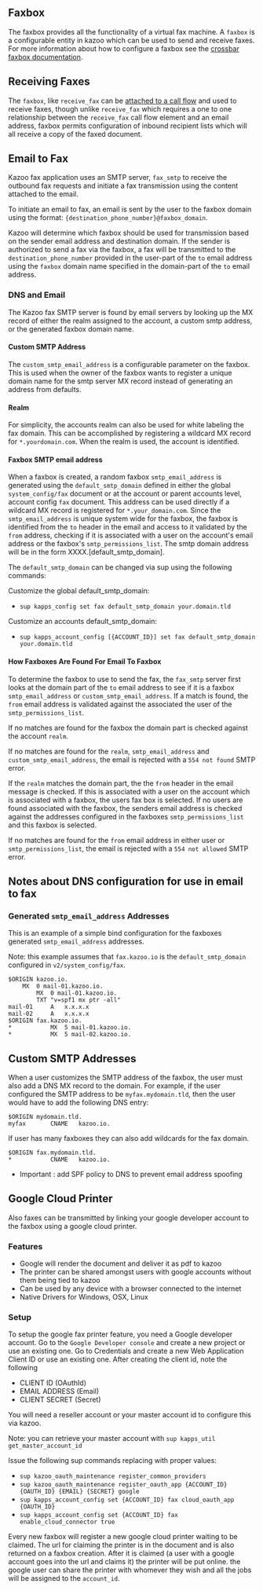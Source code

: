 ## Faxbox

The faxbox provides all the functionality of a virtual fax machine. A `faxbox` is a configurable entity in kazoo which can be used to send and receive faxes. For more information about how to configure a faxbox see the [crossbar faxbox documentation](https://github.com/2600hz/kazoo/blob/master/applications/crossbar/doc/faxboxes.md).

## Receiving Faxes

The `faxbox`, like `receive_fax` can be [attached to a call flow](https://github.com/2600hz/kazoo/blob/master/applications/callflow/doc/faxbox.md) and used to receive faxes, though unlike `receive_fax` which requires a one to one relationship between the `receive_fax` call flow element and an email address, faxbox permits configuration of inbound recipient lists which will all receive a copy of the faxed document.


## Email to Fax

Kazoo fax application uses an SMTP server, `fax_smtp` to receive the outbound fax requests and initiate a fax transmission using the content attached to the email.

To initiate an email to fax, an email is sent by the user to the faxbox domain using the format: `{destination_phone_number}@faxbox_domain`.

Kazoo will determine which faxbox should be used for transmission based on the sender email address and destination domain. If the sender is authorized to send a fax via the faxbox, a fax will be transmitted to the `destination_phone_number` provided in the user-part of the `to` email address using the `faxbox` domain name specified in the domain-part of the `to` email address.

### DNS and Email

The Kazoo fax SMTP server is found by email servers by looking up the MX record of either the realm assigned to the account, a custom smtp address, or the generated faxbox domain name.

#### Custom SMTP Address

The `custom_smtp_email_address` is a configurable parameter on the faxbox. This is used when the owner of the faxbox wants to register a unique domain name for the smtp server MX record instead of generating an address from defaults.

#### Realm

For simplicity, the accounts realm can also be used for white labeling the fax domain. This can be accomplished by registering a wildcard MX record for `*.yourdomain.com`. When the realm is used, the account is identified.

#### Faxbox SMTP email address

When a faxbox is created, a random faxbox `smtp_email_address` is generated using the `default_smtp_domain` defined in either the global `system_config/fax` document or at the account or parent accounts level, account config `fax` document. This address can be used directly if a wildcard MX record is registered for `*.your_domain.com`. Since the `smtp_email_address` is unique system wide for the faxbox, the faxbox is identified from the `to` header in the email and access to it validated by the `from` address, checking if it is associated with a user on the account's email address or the faxbox's `smtp_permissions_list`. The smtp domain address will be in the form XXXX.[default_smtp_domain].

The `default_smtp_domain` can be changed via sup using the following commands:

Customize the global default_smtp_domain:
* `sup kapps_config set fax default_smtp_domain your.domain.tld`

Customize an accounts default_smtp_domain:
* `sup kapps_account_config [{ACCOUNT_ID}] set fax default_smtp_domain your.domain.tld`

#### How Faxboxes Are Found For Email To Faxbox

To determine the faxbox to use to send the fax, the `fax_smtp` server first looks at the domain part of the `to` email address to see if it is a faxbox `smtp_email_address` or `custom_smtp_email_address`. If a match is found, the `from` email address is validated against the associated the user of the `smtp_permissions_list`.

If no matches are found for the faxbox the domain part is checked against the account `realm`.

If no matches are found for the `realm`, `smtp_email_address` and `custom_smtp_email_address`, the email is rejected with a `554 not found` SMTP error.

If the `realm` matches the domain part, the the `from` header in the email message is checked. If this is associated with a user on the account which is associated with a faxbox, the users fax box is selected. If no users are found associated with the faxbox, the senders email address is checked against the addresses configured in the faxboxes `smtp_permissions_list` and this faxbox is selected.

If no matches are found for the `from` email address in either user or `smtp_permissions_list`, the email is rejected with a `554 not allowed` SMTP error.

## Notes about DNS configuration for use in email to fax

### Generated `smtp_email_address` Addresses

This is an example of a simple bind configuration for the faxboxes generated `smtp_email_address` addresses.

Note: this example assumes that `fax.kazoo.io` is the `default_smtp_domain` configured in `v2/system_config/fax`.

```
$ORIGIN kazoo.io.
	MX	0 mail-01.kazoo.io.
        MX  0 mail-01.kazoo.io.
        TXT "v=spf1 mx ptr -all"
mail-01     A   x.x.x.x
mail-02     A   x.x.x.x
$ORIGIN fax.kazoo.io.
*			MX	5 mail-01.kazoo.io.
*           MX  5 mail-02.kazoo.io.
```

## Custom SMTP Addresses

When a user customizes the SMTP address of the faxbox, the user must
also add a DNS MX record to the domain. For example, if the user
configured the SMTP address to be `myfax.mydomain.tld`, then the user
would have to add the following DNS entry:

```
$ORIGIN mydomain.tld.
myfax       CNAME   kazoo.io.
```

If user has many faxboxes they can also add wildcards for the fax domain.

```
$ORIGIN fax.mydomain.tld.
*           CNAME   kazoo.io.
```

* Important : add SPF policy to DNS to prevent email address spoofing

## Google Cloud Printer

Also faxes can be transmitted by linking your google developer account to the faxbox using a google cloud printer.

### Features

* Google will render the document and deliver it as pdf to kazoo
* The printer can be shared amongst users with google accounts without them being tied to kazoo
* Can be used by any device with a browser connected to the internet
* Native Drivers for Windows, OSX, Linux

### Setup

To setup the google fax printer feature, you need a Google developer account. Go to the `Google Developer console` and create a new project or use an existing one.
Go to Credentials and create a new Web Application Client ID or use an existing one. After creating the client id, note the following

* CLIENT ID (OAuthId)
* EMAIL ADDRESS (Email)
* CLIENT SECRET (Secret)

You will need a reseller account or your master account id to configure this via kazoo.

Note: you can retrieve your master account with `sup kapps_util get_master_account_id`

Issue the following sup commands replacing with proper values:

* `sup kazoo_oauth_maintenance register_common_providers`
* `sup kazoo_oauth_maintenance register_oauth_app {ACCOUNT_ID} {OAUTH_ID} {EMAIL} {SECRET} google`
* `sup kapps_account_config set {ACCOUNT_ID} fax cloud_oauth_app {OAUTH_ID}`
* `sup kapps_account_config set {ACCOUNT_ID} fax enable_cloud_connector true`

Every new faxbox will register a new google cloud printer waiting to be claimed.
The url for claiming the printer is in the document and is also returned on a faxbox creation.
After it is claimed (a user with a google account goes into the url and claims it) the printer will be put online.
the google user can share the printer with whomever they wish and all the jobs will be assigned to the `account_id`.
